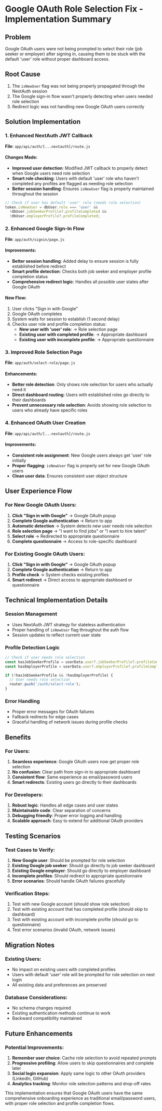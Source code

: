 # Google OAuth Role Selection Fix - Implementation Summary

## Problem
Google OAuth users were not being prompted to select their role (job seeker or employer) after signing in, causing them to be stuck with the default 'user' role without proper dashboard access.

## Root Cause
1. The `isNewUser` flag was not being properly propagated through the NextAuth session
2. The Google sign-in flow wasn't properly detecting when users needed role selection
3. Redirect logic was not handling new Google OAuth users correctly

## Solution Implementation

### 1. Enhanced NextAuth JWT Callback
**File**: `app/api/auth/[...nextauth]/route.js`

#### Changes Made:
- **Improved user detection**: Modified JWT callback to properly detect when Google users need role selection
- **Smart role checking**: Users with default 'user' role who haven't completed any profiles are flagged as needing role selection
- **Better session handling**: Ensures `isNewUser` flag is properly maintained throughout the session

```javascript
// Check if user has default 'user' role (needs role selection)
token.isNewUser = dbUser.role === 'user' && 
  !dbUser.jobSeekerProfile?.profileCompleted && 
  !dbUser.employerProfile?.profileCompleted;
```

### 2. Enhanced Google Sign-In Flow
**File**: `app/auth/signin/page.js`

#### Improvements:
- **Better session handling**: Added delay to ensure session is fully established before redirect
- **Smart profile detection**: Checks both job seeker and employer profile completion status
- **Comprehensive redirect logic**: Handles all possible user states after Google OAuth

#### New Flow:
1. User clicks "Sign in with Google"
2. Google OAuth completes
3. System waits for session to establish (1 second delay)
4. Checks user role and profile completion status:
   - **New user with 'user' role**: → Role selection page
   - **Existing user with completed profile**: → Appropriate dashboard
   - **Existing user with incomplete profile**: → Appropriate questionnaire

### 3. Improved Role Selection Page
**File**: `app/auth/select-role/page.js`

#### Enhancements:
- **Better role detection**: Only shows role selection for users who actually need it
- **Direct dashboard routing**: Users with established roles go directly to their dashboards
- **Prevent unnecessary role selection**: Avoids showing role selection to users who already have specific roles

### 4. Enhanced OAuth User Creation
**File**: `app/api/auth/[...nextauth]/route.js`

#### Improvements:
- **Consistent role assignment**: New Google users always get 'user' role initially
- **Proper flagging**: `isNewUser` flag is properly set for new Google OAuth users
- **Clean user data**: Ensures consistent user object structure

## User Experience Flow

### For New Google OAuth Users:
1. **Click "Sign in with Google"** → Google OAuth popup
2. **Complete Google authentication** → Return to app
3. **Automatic detection** → System detects new user needs role selection
4. **Role selection page** → "I want to find jobs" or "I want to hire talent"
5. **Select role** → Redirected to appropriate questionnaire
6. **Complete questionnaire** → Access to role-specific dashboard

### For Existing Google OAuth Users:
1. **Click "Sign in with Google"** → Google OAuth popup
2. **Complete Google authentication** → Return to app
3. **Profile check** → System checks existing profiles
4. **Smart redirect** → Direct access to appropriate dashboard or questionnaire

## Technical Implementation Details

### Session Management
- Uses NextAuth JWT strategy for stateless authentication
- Proper handling of `isNewUser` flag throughout the auth flow
- Session updates to reflect current user state

### Profile Detection Logic
```javascript
// Check if user needs role selection
const hasJobSeekerProfile = userData.user?.jobSeekerProfile?.profileCompleted;
const hasEmployerProfile = userData.user?.employerProfile?.profileCompleted;

if (!hasJobSeekerProfile && !hasEmployerProfile) {
  // User needs role selection
  router.push('/auth/select-role');
}
```

### Error Handling
- Proper error messages for OAuth failures
- Fallback redirects for edge cases
- Graceful handling of network issues during profile checks

## Benefits

### For Users:
1. **Seamless experience**: Google OAuth users now get proper role selection
2. **No confusion**: Clear path from sign-in to appropriate dashboard
3. **Consistent flow**: Same experience as email/password users
4. **Smart redirects**: Existing users go directly to their dashboards

### For Developers:
1. **Robust logic**: Handles all edge cases and user states
2. **Maintainable code**: Clear separation of concerns
3. **Debugging friendly**: Proper error logging and handling
4. **Scalable approach**: Easy to extend for additional OAuth providers

## Testing Scenarios

### Test Cases to Verify:
1. **New Google user**: Should be prompted for role selection
2. **Existing Google job seeker**: Should go directly to job seeker dashboard
3. **Existing Google employer**: Should go directly to employer dashboard
4. **Incomplete profiles**: Should redirect to appropriate questionnaire
5. **Error scenarios**: Should handle OAuth failures gracefully

### Verification Steps:
1. Test with new Google account (should show role selection)
2. Test with existing account that has completed profile (should skip to dashboard)
3. Test with existing account with incomplete profile (should go to questionnaire)
4. Test error scenarios (invalid OAuth, network issues)

## Migration Notes

### Existing Users:
- No impact on existing users with completed profiles
- Users with default 'user' role will be prompted for role selection on next login
- All existing data and preferences are preserved

### Database Considerations:
- No schema changes required
- Existing authentication methods continue to work
- Backward compatibility maintained

## Future Enhancements

### Potential Improvements:
1. **Remember user choice**: Cache role selection to avoid repeated prompts
2. **Progressive profiling**: Allow users to skip questionnaires and complete later
3. **Social login expansion**: Apply same logic to other OAuth providers (LinkedIn, GitHub)
4. **Analytics tracking**: Monitor role selection patterns and drop-off rates

This implementation ensures that Google OAuth users have the same comprehensive onboarding experience as traditional email/password users, with proper role selection and profile completion flows.
